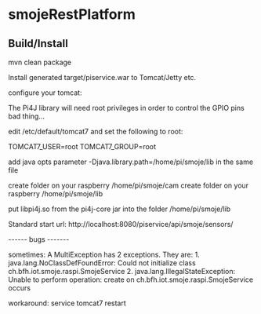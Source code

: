 smojeRestPlatform
=================

Build/Install
--------------

mvn clean package

Install generated target/piservice.war to Tomcat/Jetty etc.

configure your tomcat:

The Pi4J library will need root privileges in order to control the GPIO pins bad thing...

edit /etc/default/tomcat7 and set the following to root:

TOMCAT7_USER=root
TOMCAT7_GROUP=root

add java opts parameter -Djava.library.path=/home/pi/smoje/lib in the same file

create folder on your raspberry /home/pi/smoje/cam
create folder on your raspberry /home/pi/smoje/lib

put libpi4j.so from the pi4j-core jar into the folder /home/pi/smoje/lib

Standard start url: http://localhost:8080/piservice/api/smoje/sensors/


------ bugs -------

sometimes: A MultiException has 2 exceptions. They are: 1. java.lang.NoClassDefFoundError: Could not initialize class ch.bfh.iot.smoje.raspi.SmojeService 2. java.lang.IllegalStateException: Unable to perform operation: create on ch.bfh.iot.smoje.raspi.SmojeService occurs

workaround: service tomcat7 restart

